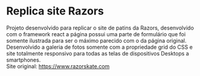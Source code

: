 # Replica site Razors
Projeto desenvolvido para replicar o site de patins da Razors, desenvolvido com o framework react a página possui uma parte de formulário que foi somente ilustrada para ser o máximo parecido com o da página original.<br/>
Desenvolvido a galeria de fotos somente com a propriedade grid do CSS e site totalmente responsivo para todas as telas de dispositivos Desktops a smartphones.
<br/>
Site original: https://www.razorskate.com
